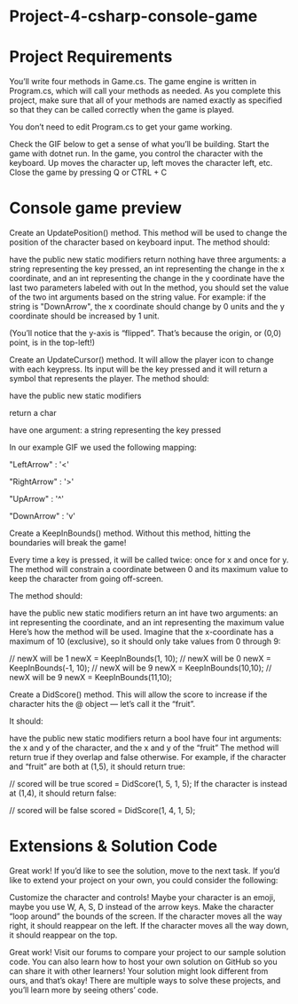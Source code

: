 # Project-4-csharp-console-game

# Project Requirements

You’ll write four methods in Game.cs. The game engine is written in Program.cs, which will call your methods as needed. As you complete this project, make sure that all of your methods are named exactly as specified so that they can be called correctly when the game is played.

You don’t need to edit Program.cs to get your game working.

Check the GIF below to get a sense of what you’ll be building. Start the game with dotnet run. In the game, you control the character with the keyboard. Up moves the character up, left moves the character left, etc. Close the game by pressing Q or CTRL + C

# Console game preview


Create an UpdatePosition() method. This method will be used to change the position of the character based on keyboard input. The method should:

have the public new static modifiers
return nothing
have three arguments: a string representing the key pressed, an int representing the change in the x coordinate, and an int representing the change in the y coordinate
have the last two parameters labeled with out
In the method, you should set the value of the two int arguments based on the string value. For example: if the string is "DownArrow", the x coordinate should change by 0 units and the y coordinate should be increased by 1 unit.

(You’ll notice that the y-axis is “flipped”. That’s because the origin, or (0,0) point, is in the top-left!)


Create an UpdateCursor() method. It will allow the player icon to change with each keypress. Its input will be the key pressed and it will return a symbol that represents the player. The method should:

have the public new static modifiers

return a char

have one argument: a string representing the key pressed

In our example GIF we used the following mapping:

"LeftArrow" : '<'

"RightArrow" : '>'

"UpArrow" : '^'

"DownArrow" : 'v'


Create a KeepInBounds() method. Without this method, hitting the boundaries will break the game!

Every time a key is pressed, it will be called twice: once for x and once for y. The method will constrain a coordinate between 0 and its maximum value to keep the character from going off-screen.

The method should:

have the public new static modifiers
return an int
have two arguments: an int representing the coordinate, and an int representing the maximum value
Here’s how the method will be used. Imagine that the x-coordinate has a maximum of 10 (exclusive), so it should only take values from 0 through 9:

// newX will be 1
newX = KeepInBounds(1, 10);
// newX will be 0
newX = KeepInBounds(-1, 10);
// newX will be 9
newX = KeepInBounds(10,10);
// newX will be 9
newX = KeepInBounds(11,10);

Create a DidScore() method. This will allow the score to increase if the character hits the @ object — let’s call it the “fruit”.

It should:

have the public new static modifiers
return a bool
have four int arguments: the x and y of the character, and the x and y of the “fruit”
The method will return true if they overlap and false otherwise. For example, if the character and “fruit” are both at (1,5), it should return true:

// scored will be true
scored = DidScore(1, 5, 1, 5);
If the character is instead at (1,4), it should return false:

// scored will be false
scored = DidScore(1, 4, 1, 5);

# Extensions & Solution Code

Great work! If you’d like to see the solution, move to the next task. If you’d like to extend your project on your own, you could consider the following:

Customize the character and controls! Maybe your character is an emoji, maybe you use W, A, S, D instead of the arrow keys.
Make the character “loop around” the bounds of the screen. If the character moves all the way right, it should reappear on the left. If the character moves all the way down, it should reappear on the top.


Great work! Visit our forums to compare your project to our sample solution code. You can also learn how to host your own solution on GitHub so you can share it with other learners! Your solution might look different from ours, and that’s okay! There are multiple ways to solve these projects, and you’ll learn more by seeing others’ code.

